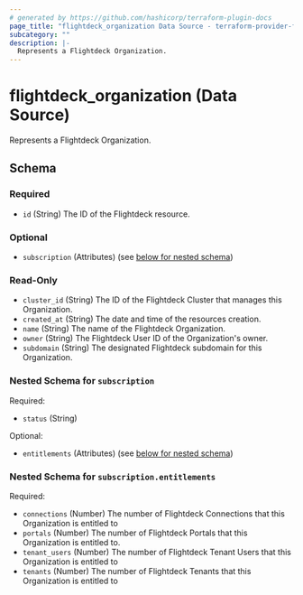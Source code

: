 ```yaml
---
# generated by https://github.com/hashicorp/terraform-plugin-docs
page_title: "flightdeck_organization Data Source - terraform-provider-flightdeck"
subcategory: ""
description: |-
  Represents a Flightdeck Organization.
---
```


# flightdeck_organization (Data Source)

Represents a Flightdeck Organization.



<!-- schema generated by tfplugindocs -->
## Schema

### Required

- `id` (String) The ID of the Flightdeck resource.

### Optional

- `subscription` (Attributes) (see [below for nested schema](#nestedatt--subscription))

### Read-Only

- `cluster_id` (String) The ID of the Flightdeck Cluster that manages this Organization.
- `created_at` (String) The date and time of the resources creation.
- `name` (String) The name of the Flightdeck Organization.
- `owner` (String) The Flightdeck User ID of the Organization's owner.
- `subdomain` (String) The designated Flightdeck subdomain for this Organization.

<a id="nestedatt--subscription"></a>
### Nested Schema for `subscription`

Required:

- `status` (String)

Optional:

- `entitlements` (Attributes) (see [below for nested schema](#nestedatt--subscription--entitlements))

<a id="nestedatt--subscription--entitlements"></a>
### Nested Schema for `subscription.entitlements`

Required:

- `connections` (Number) The number of Flightdeck Connections that this Organization is entitled to
- `portals` (Number) The number of Flightdeck Portals that this Organization is entitled to.
- `tenant_users` (Number) The number of Flightdeck Tenant Users that this Organization is entitled to
- `tenants` (Number) The number of Flightdeck Tenants that this Organization is entitled to
